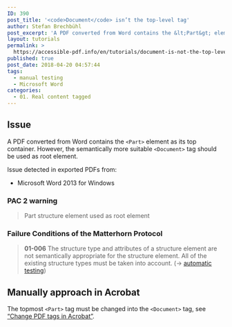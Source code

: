 ```yaml
---
ID: 390
post_title: '<code>Document</code> isn’t the top-level tag'
author: Stefan Brechbühl
post_excerpt: 'A PDF converted from Word contains the &lt;Part&gt; element as its top container. However, the semantically more suitable &lt;Document&gt; tag should be used as root element.'
layout: tutorials
permalink: >
  https://accessible-pdf.info/en/tutorials/document-is-not-the-top-level-tag/
published: true
post_date: 2018-04-20 04:57:44
tags:
  - manual testing
  - Microsoft Word
categories:
  - 01. Real content tagged
---
```

## Issue

A PDF converted from Word contains the `<Part>` element as its top container. However, the semantically more suitable `<Document>` tag should be used as root element.

Issue detected in exported PDFs from:

*   Microsoft Word 2013 for Windows

### PAC 2 warning

> Part structure element used as root element

### Failure Conditions of the Matterhorn Protocol

> **01-006** The structure type and attributes of a structure element are not semantically appropriate for the structure element. All of the existing structure types must be taken into account. (→ [automatic testing][1])

## Manually approach in Acrobat

The topmost `<Part>` tag must be changed into the `<Document>` tag, see [“Change PDF tags in Acrobat”][2].

 [1]: https://accessible-pdf.info/en/glossary/#automatic-testing
 [2]: https://accessible-pdf.info/en/basics/change-pdf-tags-in-acrobat/